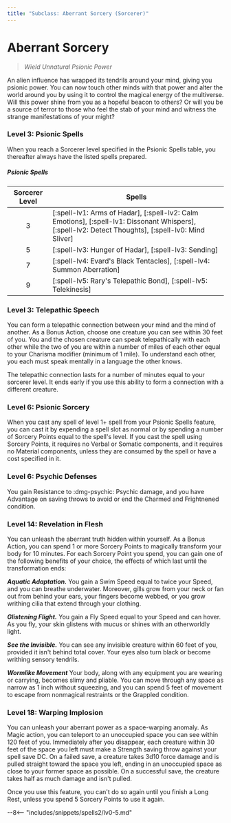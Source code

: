 ```yaml
---
title: "Subclass: Aberrant Sorcery (Sorcerer)"
---
```


<p style="display:none">
Wield Unnatural Psionic Power
</p>

# Aberrant Sorcery

> *Wield Unnatural Psionic Power*

An alien influence has wrapped its tendrils around your mind, giving you psionic power. You can now touch other minds with that power and alter the world around you by using it to control the magical energy of the multiverse. Will this power shine from you as a hopeful beacon to others? Or will you be a source of terror to those who feel the stab of your mind and witness the strange manifestations of your might?

### Level 3: Psionic Spells

When you reach a Sorcerer level specified in the Psionic Spells table, you thereafter always have the listed spells prepared.

#####  Psionic Spells

| Sorcerer Level | Spells |
|:-:|---|
| 3 | [:spell-lv1: Arms of Hadar], [:spell-lv2: Calm Emotions], [:spell-lv1: Dissonant Whispers], [:spell-lv2: Detect Thoughts], [:spell-lv0: Mind Sliver] |
| 5 | [:spell-lv3: Hunger of Hadar], [:spell-lv3: Sending] |
| 7 | [:spell-lv4: Evard's Black Tentacles], [:spell-lv4: Summon Aberration] |
| 9 | [:spell-lv5: Rary's Telepathic Bond], [:spell-lv5: Telekinesis] |

### Level 3: Telepathic Speech

You can form a telepathic connection between your mind and the mind of another. As a Bonus Action, choose one creature you can see within 30 feet of you. You and the chosen creature can speak telepathically with each other while the two of you are within a number of miles of each other equal to your Charisma modifier (minimum of 1 mile). To understand each other, you each must speak mentally in a language the other knows.

The telepathic connection lasts for a number of minutes equal to your sorcerer level. It ends early if you use this ability to form a connection with a different creature.

### Level 6: Psionic Sorcery

When you cast any spell of level 1+ spell from your Psionic Spells feature, you can cast it by expending a spell slot as normal or by spending a number of Sorcery Points equal to the spell's level. If you cast the spell using Sorcery Points, it requires no Verbal or Somatic components, and it requires no Material components, unless they are consumed by the spell or have a cost specified in it.

### Level 6: Psychic Defenses

You gain Resistance to :dmg-psychic: Psychic damage, and you have Advantage on saving throws to avoid or end the Charmed and Frightnened condition.

### Level 14: Revelation in Flesh

You can unleash the aberrant truth hidden within yourself. As a Bonus Action, you can spend 1 or more Sorcery Points to magically transform your body for 10 minutes. For each Sorcery Point you spend, you can gain one of the following benefits of your choice, the effects of which last until the transformation ends:

***Aquatic Adaptation.*** You gain a Swim Speed equal to twice your Speed, and you can breathe underwater. Moreover, gills grow from your neck or fan out from behind your ears, your fingers become webbed, or you grow writhing cilia that extend through your clothing.

***Glistening Flight.***  You gain a Fly Speed equal to your Speed and can hover. As you fly, your skin glistens with mucus or shines with an otherworldly light.

***See the Invisible.*** You can see any invisible creature within 60 feet of you, provided it isn't behind total cover. Your eyes also turn black or become writhing sensory tendrils.

***Wormlike Movement*** Your body, along with any equipment you are wearing or carrying, becomes slimy and pliable. You can move through any space as narrow as 1 inch without squeezing, and you can spend 5 feet of movement to escape from nonmagical restraints or the Grappled condition.

### Level 18: Warping Implosion

You can unleash your aberrant power as a space-warping anomaly. As Magic action, you can teleport to an unoccupied space you can see within 120 feet of you. Immediately after you disappear, each creature within 30 feet of the space you left must make a Strength saving throw against your spell save DC. On a failed save, a creature takes 3d10 force damage and is pulled straight toward the space you left, ending in an unoccupied space as close to your former space as possible. On a successful save, the creature takes half as much damage and isn't pulled.

Once you use this feature, you can't do so again until you finish a Long Rest, unless you spend 5 Sorcery Points to use it again.

--8<-- "includes/snippets/spells2/lv0-5.md"